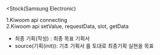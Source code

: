 <Stock(Samsung Electronic)<br>

1.Kiwoom api connecting<br>
2.Kiwoom api setValue, requestData, slot, getData 

 * 최종 기획(작성) : 최종 목표 기획서 
 * source(기획(init)): 기초 기획서 를 토대로 최종기획 실현을 목표 
